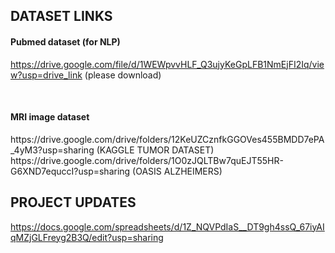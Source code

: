 <h2>DATASET LINKS</h2>


<h4>Pubmed dataset (for NLP)</h4>

https://drive.google.com/file/d/1WEWpvvHLF_Q3ujyKeGpLFB1NmEjFI2Iq/view?usp=drive_link (please download)

<br>

<h4>MRI image dataset</h4>
https://drive.google.com/drive/folders/12KeUZCznfkGGOVes455BMDD7ePA_4yM3?usp=sharing (KAGGLE TUMOR DATASET)
<br>
https://drive.google.com/drive/folders/1O0zJQLTBw7quEJT55HR-G6XND7equccI?usp=sharing  (OASIS ALZHEIMERS)

<br>

<h2>PROJECT UPDATES</h2>

https://docs.google.com/spreadsheets/d/1Z_NQVPdIaS__DT9gh4ssQ_67iyAIqMZjGLFreyg2B3Q/edit?usp=sharing
